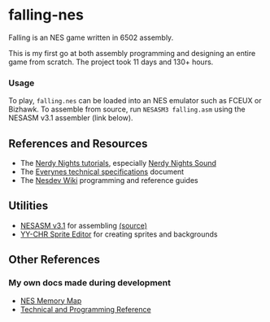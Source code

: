 # falling-nes

Falling is an NES game written in 6502 assembly.

This is my first go at both assembly programming and designing an entire game from scratch. The project took 11 days and 130+ hours.

### Usage
To play, `falling.nes` can be loaded into an NES emulator such as FCEUX or Bizhawk.
To assemble from source, run `NESASM3 falling.asm` using the NESASM v3.1 assembler (link below).

## References and Resources
- The [Nerdy Nights tutorials](http://nintendoage.com/forum/messageview.cfm?catid=22&threadid=7155), especially [Nerdy Nights Sound](http://nintendoage.com/forum/messageview.cfm?catid=22&threadid=22487)
- The [Everynes technical specifications](http://problemkaputt.de/everynes.htm) document
- The [Nesdev Wiki](https://wiki.nesdev.com/w/index.php/Nesdev_Wiki) programming and reference guides

## Utilities
- [NESASM v3.1](http://www.nespowerpak.com/nesasm/NESASM3.zip) for assembling [(source)](https://github.com/camsaul/nesasm)
- [YY-CHR Sprite Editor](https://www.romhacking.net/utilities/119/) for creating sprites and backgrounds

## Other References
### My own docs made during development
- [NES Memory Map](https://docs.google.com/spreadsheets/d/13Y_h6-3DQwdK-3Dvleg-Glk0jn43_As8jPKa08O__bU/edit?usp=sharing)
- [Technical and Programming Reference](https://docs.google.com/document/d/1v2A-L40bzptVRRyk3lBeXLG6chFXZhMmtBnGT7bAvL8/edit?usp=sharing)
